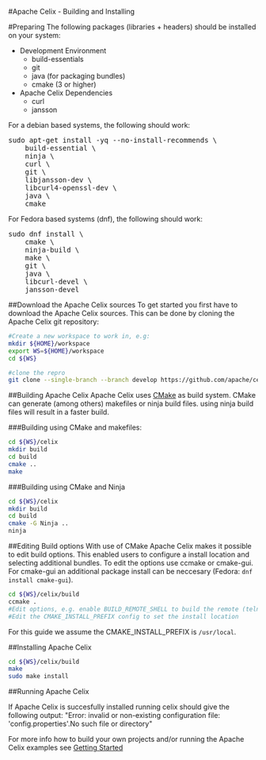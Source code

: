 #Apache Celix - Building and Installing

#Preparing 
The following packages (libraries + headers) should be installed on your system:

*	Development Environment
	*	build-essentials 
	* 	git
    *   java (for packaging bundles)
	*	cmake (3 or higher)
* 	Apache Celix Dependencies
	*	curl
	*	jansson

For a debian based systems, the following should work:

<pre>
sudo apt-get install -yq --no-install-recommends \
	build-essential \
    ninja \ 
  	curl \
  	git \
  	libjansson-dev \
  	libcurl4-openssl-dev \
    java \
  	cmake 
</pre>

For Fedora based systems (dnf), the following should work:
<pre>
sudo dnf install \
    cmake \
    ninja-build \
    make \
    git \
    java \
    libcurl-devel \
    jansson-devel
</pre>

##Download the Apache Celix sources
To get started you first have to download the Apache Celix sources. This can be done by cloning the Apache Celix git repository:

```bash
#Create a new workspace to work in, e.g:
mkdir ${HOME}/workspace
export WS=${HOME}/workspace
cd ${WS}

#clone the repro
git clone --single-branch --branch develop https://github.com/apache/celix.git
```

##Building Apache Celix
Apache Celix uses [CMake](https://cmake.org) as build system. CMake can generate (among others) makefiles or ninja build files. 
using ninja build files will result in a faster build.

###Building using CMake and makefiles:
```bash
cd ${WS}/celix
mkdir build
cd build
cmake .. 
make 
```

###Building using CMake and Ninja
```bash
cd ${WS}/celix
mkdir build
cd build
cmake -G Ninja ..
ninja
```

##Editing Build options
With use of CMake Apache Celix makes it possible to edit build options. This enabled users to configure a install location and selecting additional bundles.
To edit the options use ccmake or cmake-gui. For cmake-gui an additional package install can be neccesary (Fedora: `dnf install cmake-gui`). 

```bash
cd ${WS}/celix/build
ccmake .
#Edit options, e.g. enable BUILD_REMOTE_SHELL to build the remote (telnet) shell
#Edit the CMAKE_INSTALL_PREFIX config to set the install location
```

For this guide we assume the CMAKE_INSTALL_PREFIX is `/usr/local`.

##Installing Apache Celix

```bash
cd ${WS}/celix/build
make
sudo make install
```

##Running Apache Celix

If Apache Celix is succesfully installed running
    celix
should give the following output:
"Error: invalid or non-existing configuration file: 'config.properties'.No such file or directory"

For more info how to build your own projects and/or running the Apache Celix examples see [Getting Started](../getting_started/readme.md)
